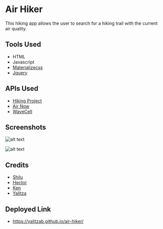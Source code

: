 # Air Hiker

This hiking app allows the user to search for a hiking trail with the current air quality. 

## Tools Used

* HTML
* Javascript
* [Materializecss](https://materializecss.com/)
* [Jquery](https://jquery.com/)

## APIs Used
* [Hiking Project](https://www.hikingproject.com/data)
* [Air Now](https://www.airnow.gov/aqi-widgets/)
* [WaveCell](https://developer.wavecell.com/)

## Screenshots 

![alt text](https://github.com/yalitzab/air-hiker/blob/master/assets/images/HeaderScreenshot.PNG "Title Page")

![alt text](https://github.com/yalitzab/air-hiker/blob/master/assets/images/ResultsScreenshot.PNG "Hiking Results")

## Credits

* [Shilu](https://github.com/zoushilu31) 
* [Hector](https://github.com/patinoman)
* [Ken](https://github.com/kmarchand55)
* [Yalitza](https://github.com/yalitzab)

## Deployed Link

* https://yalitzab.github.io/air-hiker/